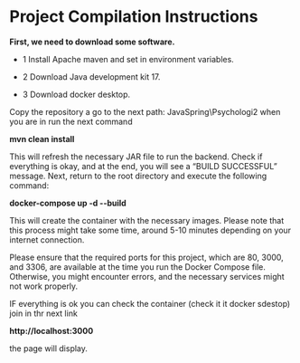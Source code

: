 # Project Compilation Instructions

 **First, we need to download some software.**
 
  - 1 Install Apache maven and set in environment variables.
   
  - 2 Download Java development kit 17.
  
  - 3 Download docker desktop.
  
Copy the repository a go to the next path: JavaSpring\Psychologi2 when you are in run  the next command

**mvn clean install**

This will refresh the necessary JAR file to run the backend. Check if everything is okay, and at the end, you will see a “BUILD SUCCESSFUL” message.
Next, return to the root directory and execute the following command:

**docker-compose up -d --build**

This will create the container with the necessary images. Please note that this process might take some time, around 5-10 minutes depending on your internet connection.

Please ensure that the required ports for this project, which are 80, 3000, and 3306, are available at the time you run the Docker Compose file. Otherwise, you might encounter errors, and the necessary services might not work properly.

IF everything is ok you can check the container (check it it docker sdestop) join in thr next link

**http://localhost:3000**

the page will display.
